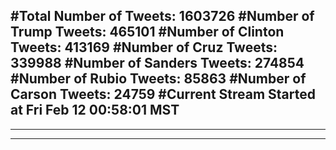 #Total Number of Tweets: 1603726 
#Number of Trump Tweets: 465101
#Number of Clinton Tweets: 413169
#Number of Cruz Tweets: 339988
#Number of Sanders Tweets: 274854
#Number of Rubio Tweets: 85863
#Number of Carson Tweets: 24759
#Current Stream Started at Fri Feb 12 00:58:01 MST
---
---
---
